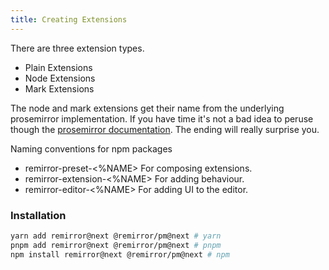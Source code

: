 ```yaml
---
title: Creating Extensions
---
```


There are three extension types.

- Plain Extensions
- Node Extensions
- Mark Extensions

The node and mark extensions get their name from the underlying prosemirror implementation. If you
have time it's not a bad idea to peruse though the
[prosemirror documentation](https://prosemirror.net/docs/guide/). The ending will really surprise
you.

Naming conventions for npm packages

- remirror-preset-<%NAME> For composing extensions.
- remirror-extension-<%NAME> For adding behaviour.
- remirror-editor-<%NAME> For adding UI to the editor.

### Installation

```bash
yarn add remirror@next @remirror/pm@next # yarn
pnpm add remirror@next @remirror/pm@next # pnpm
npm install remirror@next @remirror/pm@next # npm
```
